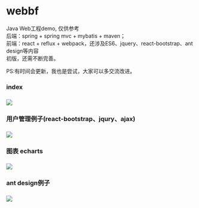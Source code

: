 # webbf</br>
Java Web工程demo, 仅供参考</br>
后端：spring + spring mvc + mybatis + maven；</br>
前端：react + reflux + webpack，还涉及ES6、jquery、react-bootstrap、ant design等内容</br>
初版，还需不断完善。</br>

PS:有时间会更新，我也是尝试，大家可以多交流改进。

<h3>index<h3>
<img src="https://github.com/peterchenhdu/webbf/blob/master/doc/index.jpg">
<h3>用户管理例子(react-bootstrap、jqury、ajax)<h3>
<img src="https://github.com/peterchenhdu/webbf/blob/master/doc/usermgt.jpg">
<h3>图表 echarts<h3>
<img src="https://github.com/peterchenhdu/webbf/blob/master/doc/chart.jpg">
<h3>ant design例子<h3>
<img src="https://github.com/peterchenhdu/webbf/blob/master/doc/antd.jpg">
